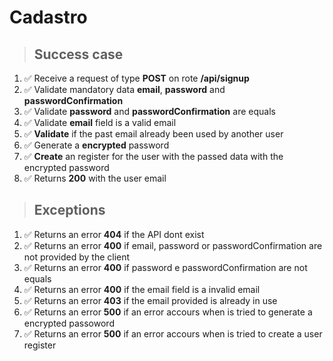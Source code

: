 # Cadastro

> ## Success case

1. ✅ Receive a request of type **POST** on rote **/api/signup**
2. ✅ Validate mandatory data **email**, **password** and **passwordConfirmation**
3. ✅ Validate **password** and **passwordConfirmation** are equals
4. ✅ Validate **email** field is a valid email
5. ✅ **Validate** if the past email already been used by another user
6. ✅ Generate a **encrypted** password
7. ✅ **Create** an register for the user with the passed data with the encrypted password
8. ✅ Returns **200** with the user email

> ## Exceptions

1. ✅ Returns an error **404** if the API dont exist
2. ✅ Returns an error **400** if email, password or passwordConfirmation are not provided by the client
3. ✅ Returns an error **400** if password e passwordConfirmation are not equals
4. ✅ Returns an error **400** if the email field is a invalid email
5. ✅ Returns an error **403** if the email provided is already in use
6. ✅ Returns an error **500** if an error accours when is tried to generate a encrypted passoword
7. ✅ Returns an error **500** if an error accours when is tried to create a user register